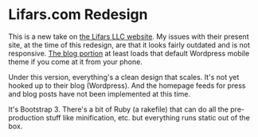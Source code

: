 # Lifars.com Redesign
This is a new take on [the Lifars LLC website](https://lifars.com). My issues
with their present site, at the time of this redesign, are that it looks fairly
outdated and is not responsive. [The blog portion](http://blog.lifars.com) at
least loads that default Wordpress mobile theme if you come at it from your
phone.

Under this version, everything's a clean design that scales. It's not yet
hooked up to their blog (Wordpress). And the homepage feeds for press and
blog posts have not been implemented at this time.

It's Bootstrap 3. There's a bit of Ruby (a rakefile) that can do all the
pre-production stuff like minification, etc. but everything runs static out of
the box.